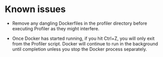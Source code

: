# Known issues

+ Remove any dangling Dockerfiles in the profiler directory before executing Profiler as they might interfere.
 
+ Once Docker has started running, if you hit Ctrl+Z, you will only exit from the Profiler script. Docker will continue to run in the background until completion unless you stop the Docker process separately.